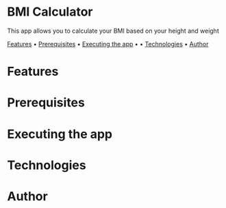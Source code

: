# BMI Calculator

<p>This app allows you to calculate your BMI based on your height and weight</p>

<p>
  <a href="#features">Features</a> •
  <a href="#prerequisites">Prerequisites</a> •
  <a href="#prerequisites">Executing the app</a> •
  <a href="#executing-the-app"></a> •
  <a href="#technologies">Technologies</a> •
  <a href="#author">Author</a>
</p>

# Features

# Prerequisites

# Executing the app

# Technologies

# Author
